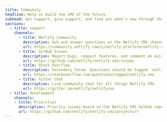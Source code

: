 ```yaml
---
title: Community
headline: Help us build the CMS of the future.
subhead: Get support, give support, and find out what's new through the channels below.
sections:
  - title: support
    channels:
      - title: Netlify Community
        description: Ask and answer questions on the Netlify CMS channel of the Netlify community forum.
        url: https://community.netlify.com/c/netlify-platform/netlify-cms
      - title: GitHub Issues
        description: Report bugs, request features, and comment on existing issues.
        url: https://github.com/netlify/netlify-cms/issues
      - title: Stack Overflow
        description: Secondary forum. Questions should be tagged `netlify-cms`.
        url: https://stackoverflow.com/questions/tagged/netlify-cms
      - title: Gitter Chat
        description: Live community chat for all things Netlify CMS.
        url: https://gitter.im/netlify/netlifycms
  - title: development
    channels:
    - title: Priorities
      description: Priority issues board on the Netlify CMS GitHub repo.
      url: https://github.com/netlify/netlify-cms/projects/7
---
```

